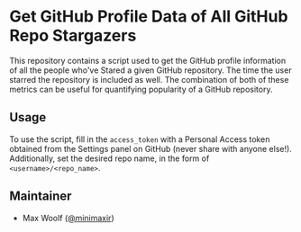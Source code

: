 # Get GitHub Profile Data of All GitHub Repo Stargazers
This repository contains a script used to get the GitHub profile information of all the people who've Stared a given GitHub repository. The time the user starred the repository is included as well. The combination of both of these metrics can be useful for quantifying popularity of a GitHub repository.

## Usage

To use the script, fill in the `access_token` with a Personal Access token obtained from the Settings panel on GitHub (never share with anyone else!). Additionally, set the desired repo name, in the form of `<username>/<repo_name>`.

## Maintainer

* Max Woolf ([@minimaxir](http://minimaxir.com))
